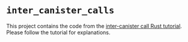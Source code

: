 # `inter_canister_calls`

This project contains the code from the [inter-canister call Rust tutorial](https://internetcomputer.org/docs/building-apps/developer-tools/cdks/rust/intercanister). Please follow the tutorial for explanations.
